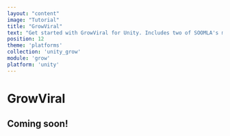 ```yaml
---
layout: "content"
image: "Tutorial"
title: "GrowViral"
text: "Get started with GrowViral for Unity. Includes two of SOOMLA's modules: Core and Highway. Learn how to easily integrate Soomla Insights and Data Sharing capabilities into your game."
position: 12
theme: 'platforms'
collection: 'unity_grow'
module: 'grow'
platform: 'unity'
---
```


# GrowViral

## Coming soon!
